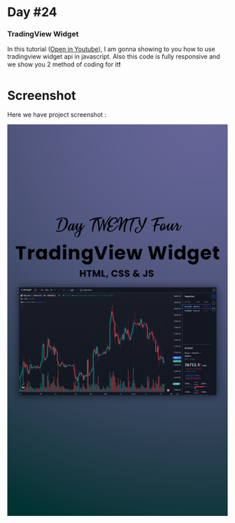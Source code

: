# Day #24

### TradingView Widget
In this tutorial ([Open in Youtube](https://youtu.be/-tRAtbfTQDs)), I am gonna showing to you how to use tradingview widget api in javascript. Also this code is fully responsive and we show you 2 method of coding for it❗️

# Screenshot
Here we have project screenshot :

![screenshot](24-ScreenShot.png)
